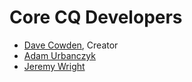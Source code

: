 # Core CQ Developers

* [Dave Cowden](https://github.com/dcowden), Creator
* [Adam Urbanczyk](https://github.com/adam-urbanczyk)
* [Jeremy Wright](https://github.com/jmwright)
